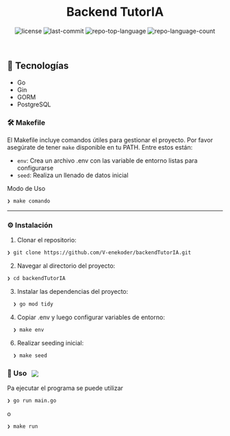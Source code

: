 
<p align="center"><h1 align="center">Backend TutorIA</h1></p>
<p align="center">

</p>
<p align="center">
<img src="https://img.shields.io/github/license/V-enekoder/backendTutorIA?style=default&logo=opensourceinitiative&logoColor=white&color=0080ff" alt="license">
<img src="https://img.shields.io/github/last-commit/V-enekoder/backendTutorIA?style=default&logo=git&logoColor=white&color=0080ff" alt="last-commit">
<img src="https://img.shields.io/github/languages/top/V-enekoder/backendTutorIA?style=default&color=0080ff" alt="repo-top-language">
<img src="https://img.shields.io/github/languages/count/V-enekoder/backendTutorIA?style=default&color=0080ff" alt="repo-language-count">
</p>
<p align="center"><!-- default option, no dependency badges. -->
</p>
<p align="center">
	<!-- default option, no dependency badges. -->
</p>
<br>

## 🚀 Tecnologías

* Go
* Gin
* GORM
* PostgreSQL


### 🛠️ Makefile

El Makefile incluye comandos útiles para gestionar el proyecto. Por favor asegúrate de tener `make` disponible en tu PATH. Entre estos están:

* `env`: Crea un archivo .env con las variable de entorno listas para configurarse
* `seed`: Realiza un llenado de datos inicial

Modo de Uso
```sh
❯ make comando
```
---

### ⚙️ Instalación


1. Clonar el repositorio:
```sh
❯ git clone https://github.com/V-enekoder/backendTutorIA.git
```

2. Navegar al directorio del proyecto:
```sh
❯ cd backendTutorIA
```

3. Instalar las dependencias del proyecto:
```sh
  ❯ go mod tidy
```
4. Copiar .env y luego configurar variables de entorno:
```sh
  ❯ make env
```
6. Realizar seeding inicial:
```sh
  ❯ make seed
```


### 🤖 Uso &nbsp; [<img align="center" src="https://img.shields.io/badge/Go-00ADD8.svg?style={badge_style}&logo=go&logoColor=white" />](https://golang.org/)

Pa ejecutar el programa se puede utilizar 

```sh
❯ go run main.go
```
o
```sh
❯ make run
```
